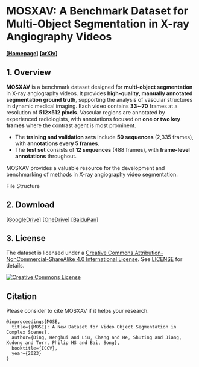 # MOSXAV: A Benchmark Dataset for Multi-Object Segmentation in X-ray Angiography Videos

**[[Homepage]]()**  **[[arXiv]]()**

## 1. Overview

**MOSXAV** is a benchmark dataset designed for **multi-object segmentation** in X-ray angiography videos. It provides **high-quality, manually annotated segmentation ground truth**, supporting the analysis of vascular structures in dynamic medical imaging. Each video contains **33$\sim$70** frames at a resolution of **512$\times$512 pixels**. Vascular regions are annotated by experienced radiologists, with annotations focused on **one or two key frames** where the contrast agent is most prominent.

- The **training and validation sets** include **50 sequences** (2,335 frames), with **annotations every 5 frames**.
- The **test set** consists of **12 sequences** (488 frames), with **frame-level annotations** throughout.

MOSXAV provides a valuable resource for the development and benchmarking of methods in X-ray angiography video segmentation.

File Structure

## 2. Download

[[GoogleDrive]]() [[OneDrive]]() [[BaiduPan]]()

## 3. License

The dataset is licensed under a [Creative Commons Attribution-NonCommercial-ShareAlike 4.0 International License](https://creativecommons.org/licenses/by-nc-sa/4.0/). See [LICENSE](./LICENSE) for details.

<a rel="license" href="http://creativecommons.org/licenses/by-nc-sa/4.0/"><img alt="Creative Commons License" style="border-width:0" src="https://i.creativecommons.org/l/by-nc-sa/4.0/88x31.png" /></a>

## Citation

Please consider to cite MOSXAV if it helps your research.

```text
@inproceedings{MOSE,
  title={{MOSE}: A New Dataset for Video Object Segmentation in Complex Scenes},
  author={Ding, Henghui and Liu, Chang and He, Shuting and Jiang, Xudong and Torr, Philip HS and Bai, Song},
  booktitle={ICCV},
  year={2023}
}
```